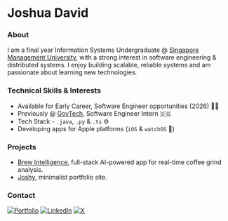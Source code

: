 # Joshua David

### About

I am a final year Information Systems Undergraduate @ [Singapore Management University](https://computing.smu.edu.sg/bsc-information-systems), with a strong interest in software engineering & distributed systems. I enjoy building scalable, reliable systems and am passionate about learning new technologies.

### Technical Skills & Interests

- Available for Early Career, Software Engineer opportunities (2026) 👨‍💻
- Previously @ [GovTech](https://tech.gov.sg), Software Engineer Intern 🇸🇬
- Tech Stack - `.java`, `.py` & `.ts` ⚙️
- Developing apps for Apple platforms (`iOS` & `watchOS` )

### Projects
- [Brew Intelligence](https://brew.joshydavid.com), full-stack AI-powered app for real-time coffee grind analysis.
- [Joshy](https://joshydavid.com), minimalist portfolio site.

### Contact
[![Portfolio](https://img.shields.io/badge/website-000000?style=for-the-badge&logo=About.me&logoColor=white)](https://joshydavid.com)
[![LinkedIn](https://img.shields.io/badge/LinkedIn-0077B5?style=for-the-badge&logo=linkedin&logoColor=white)](https://linkedin.com/in/joshydavid)
[![X](https://img.shields.io/badge/X-000000?style=for-the-badge&logo=x&logoColor=white)](https://x.com/j0shydavid)
